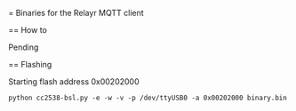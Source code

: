 = Binaries for the Relayr MQTT client

== How to

Pending

== Flashing

Starting flash address 0x00202000

`python cc2538-bsl.py -e -w -v -p /dev/ttyUSB0 -a 0x00202000 binary.bin`

